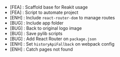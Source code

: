 + [FEA] : Scaffold base for Reakit usage
+ [FEA] : Script to automate project
+ [ENH] : Include `react-router-dom` to manage routes
+ [BUG] : Include app folder
+ [BUG] : Back to original logo image
+ [BUG] : Save pylib scripts
+ [BUG] : Add React Router on `package.json`
+ [ENH] : Set `historyApiFallback` on webpack config
+ [ENH] : Catch pages not found
